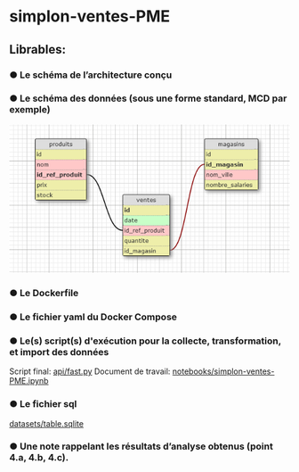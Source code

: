 # simplon-ventes-PME

## Librables:

### ● Le schéma de l’architecture conçu

### ● Le schéma des données (sous une forme standard, MCD par exemple)
<div style="text-align:center">
  <img src="schema_tables.png" width="600">
</div>

### ● Le Dockerfile

### ● Le fichier yaml du Docker Compose

### ● Le(s) script(s) d'exécution pour la collecte, transformation, et import des données
Script final: [api/fast.py](api/fast.py)
Document de travail: [notebooks/simplon-ventes-PME.ipynb](notebooks/simplon-ventes-PME.ipynb)

### ● Le fichier sql
[datasets/table.sqlite](datasets/table.sqlite)

### ● Une note rappelant les résultats d’analyse obtenus (point 4.a, 4.b, 4.c).
